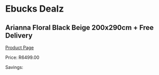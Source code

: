 
# Ebucks Dealz
## Arianna Floral Black Beige 200x290cm + Free Delivery
[Product Page](https://www.ebucks.com/web/shop/productSelected.do?prodId=1210592106&catId=1209942441)

Price: R6499.00

Savings: 


	
